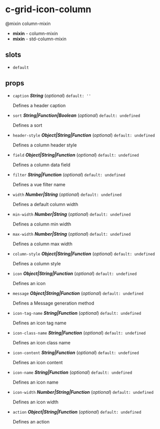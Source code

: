 # c-grid-icon-column 

@mixin column-mixin 

- **mixin** - column-mixin 
- **mixin** - std-column-mixin 

## slots 

- `default` 

## props 

- `caption` ***String*** (*optional*) `default: ''` 

  Defines a header caption 

- `sort` ***String|Function|Boolean*** (*optional*) `default: undefined` 

  Defines a sort 

- `header-style` ***Object|String|Function*** (*optional*) `default: undefined` 

  Defines a column header style 

- `field` ***Object|String|Function*** (*optional*) `default: undefined` 

  Defines a column data field 

- `filter` ***String|Function*** (*optional*) `default: undefined` 

  Defines a vue filter name 

- `width` ***Number|String*** (*optional*) `default: undefined` 

  Defines a default column width 

- `min-width` ***Number|String*** (*optional*) `default: undefined` 

  Defines a column min width 

- `max-width` ***Number|String*** (*optional*) `default: undefined` 

  Defines a column max width 

- `column-style` ***Object|String|Function*** (*optional*) `default: undefined` 

  Defines a column style 

- `icon` ***Object|String|Function*** (*optional*) `default: undefined` 

  Defines an icon 

- `message` ***Object|String|Function*** (*optional*) `default: undefined` 

  Defines a Message generation method 

- `icon-tag-name` ***String|Function*** (*optional*) `default: undefined` 

  Defines an icon tag name 

- `icon-class-name` ***String|Function*** (*optional*) `default: undefined` 

  Defines an icon class name 

- `icon-content` ***String|Function*** (*optional*) `default: undefined` 

  Defines an icon content 

- `icon-name` ***String|Function*** (*optional*) `default: undefined` 

  Defines an icon name 

- `icon-width` ***Number|String|Function*** (*optional*) `default: undefined` 

  Defines an icon width 

- `action` ***Object|String|Function*** (*optional*) `default: undefined` 

  Defines an action 

